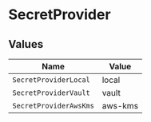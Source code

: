 # SecretProvider


## Values

| Name                   | Value                  |
| ---------------------- | ---------------------- |
| `SecretProviderLocal`  | local                  |
| `SecretProviderVault`  | vault                  |
| `SecretProviderAwsKms` | aws-kms                |